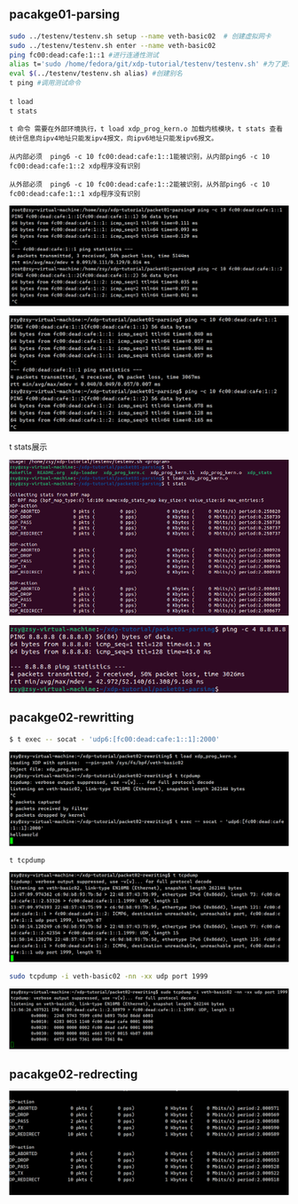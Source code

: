 
## pacakge01-parsing

```bash
sudo ../testenv/testenv.sh setup --name veth-basic02  # 创建虚拟网卡
sudo ../testenv/testenv.sh enter --name veth-basic02
ping fc00:dead:cafe:1::1 #进行连通性测试
alias t='sudo /home/fedora/git/xdp-tutorial/testenv/testenv.sh' #为了更快速地访问 testenv.sh 脚本，创建一个 shell 别名
eval $(../testenv/testenv.sh alias) #创建别名
t ping #调用测试命令

t load 
t stats

```
    
    t 命令 需要在外部环境执行，t load xdp_prog_kern.o 加载内核模块，t stats 查看统计信息向ipv4地址只能发ipv4报文，向ipv6地址只能发ipv6报文。

    从内部必须  ping6 -c 10 fc00:dead:cafe:1::1能被识别，从内部ping6 -c 10 fc00:dead:cafe:1::2 xdp程序没有识别

    从外部必须  ping6 -c 10 fc00:dead:cafe:1::2能被识别，从外部ping6 -c 10 fc00:dead:cafe:1::1 xdp程序没有识别
    
![alt text](image-3.png)

![alt text](image-4.png)

t stats展示

![alt text](image.png)

![alt text](image-1.png)

## pacakge02-rewritting



```bash
$ t exec -- socat - 'udp6:[fc00:dead:cafe:1::1]:2000'

```

![alt text](image-5.png)

```bash
t tcpdump
```
![alt text](image-6.png)

```bash
sudo tcpdump -i veth-basic02 -nn -xx udp port 1999
```
![alt text](image-7.png)

## pacakge02-redrecting

![alt text](image-8.png)